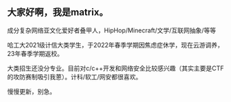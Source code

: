 ## 大家好啊，我是matrix。
成分复杂网络亚文化爱好者叠甲人，HipHop/Minecraft/文学/互联网抽象/等等

哈工大2021级计信大类学生，于2022年春季学期因焦虑症休学，现在云游调养，23年春季学期返校。

大类招生还没分专业。目前对c/c++开发和网络安全比较感兴趣（其实主要是CTF的攻防赛制吸引我蒽）。计科/软工/网安都很喜欢。

慢慢更新，别急。
